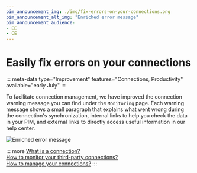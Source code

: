 ```yaml
---
pim_announcement_img: ./img/fix-errors-on-your-connections.png
pim_announcement_alt_img: "Enriched error message"
pim_announcement_audience:
- EE
- CE
---
```


# Easily fix errors on your connections
::: meta-data type="Improvement" features="Connections, Productivity" available="early July"
:::

To facilitate connection management, we have improved the connection warning message you can find under the `Monitoring` page. Each warning message shows a small paragraph that explains what went wrong during the connection's synchronization, internal links to help you check the data in your PIM, and external links to directly access useful information in our help center.

![Enriched error message](../img/fix-errors-on-your-connections.png)

::: more
[What is a connection?](../articles/what-is-a-connection.html)   
[How to monitor your third-party connections?](../articles/connection-dashboard.html)  
[How to manage your connections?](../articles/manage-your-connections.html)
:::
